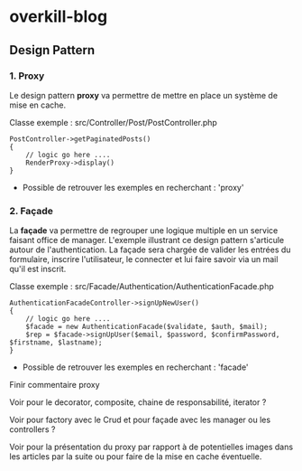 # overkill-blog

## Design Pattern

### 1. Proxy

Le design pattern **proxy** va permettre de mettre en place un système de mise en cache.

Classe exemple : src/Controller/Post/PostController.php
```
PostController->getPaginatedPosts()
{
    // logic go here ....
    RenderProxy->display()
} 
```
- Possible de retrouver les exemples en recherchant : 'proxy'

### 2. Façade 

La **façade** va permettre de regrouper une logique multiple en un service faisant office de manager.
L'exemple illustrant ce design pattern s'articule autour de l'authentication. La façade sera chargée de valider les entrées du formulaire, inscrire l'utilisateur, le connecter et lui faire savoir via un mail qu'il est inscrit.

Classe exemple : src/Facade/Authentication/AuthenticationFacade.php
```
AuthenticationFacadeController->signUpNewUser()
{
    // logic go here ....
    $facade = new AuthenticationFacade($validate, $auth, $mail);
    $rep = $facade->signUpUser($email, $password, $confirmPassword, $firstname, $lastname);
} 
```
- Possible de retrouver les exemples en recherchant : 'facade'







Finir commentaire proxy 

Voir pour le decorator, composite, chaine de responsabilité, iterator ? 

Voir pour factory avec le Crud et pour façade avec les manager ou les controllers ? 

Voir pour la présentation du proxy par rapport à de potentielles images dans les articles par la suite ou pour faire de la mise en cache éventuelle.